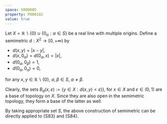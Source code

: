 ```yaml
---
space: S000085
property: P000102
value: true
---
```


Let $X=\mathbb{R}\backslash\{0\} \cup \{0_\alpha: \alpha\in S\}$ be a real line with multiple origins. Define a semimetric $d:X^2\to[0,+\infty)$ by
- $d(x,y)=|x-y|$,
- $d(x,0_\alpha)=d(0_\alpha,x)=|x|$,
- $d(0_\alpha,0_\beta)=1$,
- $d(0_\alpha,0_\alpha)=0$,

for any $x,y\in\mathbb{R}\backslash\{0\}$, $\alpha,\beta\in S$, $\alpha\neq\beta$.

Clearly, the sets $B_d(x,\varepsilon):=\{y\in X: d(x,y)<\varepsilon)\}$, for $x\in X$ and $\varepsilon\in(0,1)$ are a base of topology on $X$. Since they are also open in the semimetric topology, they form a base of the latter as well.

By taking appropriate set $S$, the above construction of semimetric can be directly applied to {S83} and {S84}.
